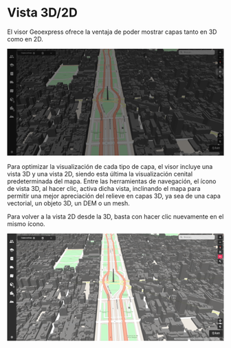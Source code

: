 # Vista 3D/2D

El visor Geoexpress ofrece la ventaja de poder mostrar capas tanto en 3D como en 2D.

![](../images/3d-2d_1.png)

Para optimizar la visualización de cada tipo de capa, el visor incluye una vista 3D y una vista 2D, siendo esta última la visualización cenital predeterminada del mapa. Entre las herramientas de navegación, el ícono de vista 3D, al hacer clic, activa dicha vista, inclinando el mapa para permitir una mejor apreciación del relieve en capas 3D, ya sea de una capa vectorial, un objeto 3D, un DEM o un mesh.

Para volver a la vista 2D desde la 3D, basta con hacer clic nuevamente en el mismo ícono.

![](../images/3d-2d.png)
